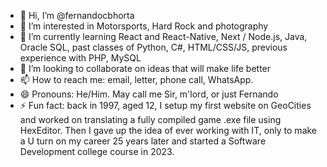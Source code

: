- 👋 Hi, I’m @fernandocbhorta
- 👀 I’m interested in Motorsports, Hard Rock and photography
- 🌱 I’m currently learning React and React-Native, Next / Node.js, Java, Oracle SQL, past classes of Python, C#, HTML/CSS/JS, previous experience with PHP, MySQL
- 💞️ I’m looking to collaborate on ideas that will make life better
- 📫 How to reach me: email, letter, phone call, WhatsApp.
- 😄 Pronouns: He/Him. May call me Sir, m'lord, or just Fernando
- ⚡ Fun fact: back in 1997, aged 12, I setup my first website on GeoCities and worked on translating a fully compiled game .exe file using HexEditor. Then I gave up the idea of ever working with IT, only to make a U turn on my career 25 years later and started a Software Development college course in 2023.
